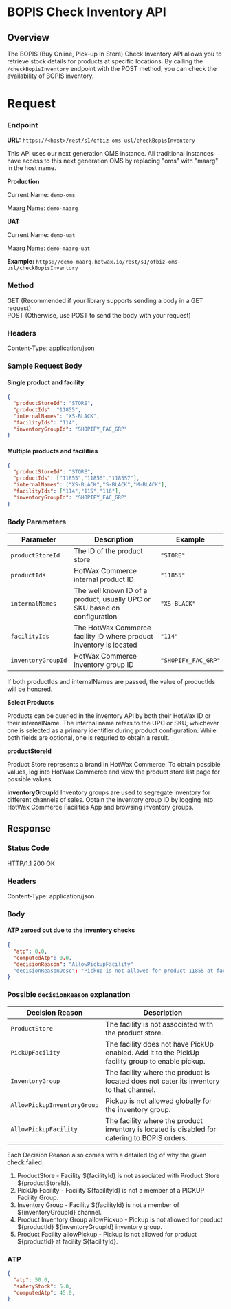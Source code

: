 # BOPIS Check Inventory API 

## Overview
The BOPIS (Buy Online, Pick-up In Store) Check Inventory API allows you to retrieve stock details for products at specific locations. By calling the `/checkBopisInventory` endpoint with the POST method, you can check the availability of BOPIS inventory.


# Request

### Endpoint

**URL:** `https://<host>/rest/s1/ofbiz-oms-usl/checkBopisInventory`  

This API uses our next generation OMS instance. All traditional instances have access to this next generation OMS by replacing "oms" with "maarg" in the host name.

**Production**

Current Name: `demo-oms`

Maarg Name: `demo-maarg`

**UAT**

Current Name: `demo-uat`

Maarg Name: `demo-maarg-uat`


**Example:** `https://demo-maarg.hotwax.io/rest/s1/ofbiz-oms-usl/checkBopisInventory` 

### Method
GET (Recommended if your library supports sending a body in a GET request)      
POST (Otherwise, use POST to send the body with your request)

### Headers

Content-Type: application/json


### Sample Request Body
  
#### Single product and facility

```json
{
  "productStoreId": "STORE",
  "productIds": "11855",
  "internalNames": "XS-BLACK",
  "facilityIds": "114",
  "inventoryGroupId": "SHOPIFY_FAC_GRP"
}
```

#### Multiple products and facilities

```json
{
  "productStoreId": "STORE",
  "productIds": ["11855","11856","118557"],
  "internalNames": ["XS-BLACK","S-BLACK","M-BLACK"],
  "facilityIds": ["114","115","116"],
  "inventoryGroupId": "SHOPIFY_FAC_GRP"
}
```

### Body Parameters

| Parameter        | Description                                             | Example             |
|------------------|---------------------------------------------------------|---------------------|
| `productStoreId` | The ID of the product store                             | `"STORE"`           |
| `productIds`      | HotWax Commerce internal product ID                     | `"11855"`           |
| `internalNames`   | The well known ID of a product, usually UPC or SKU based on configuration| `"XS-BLACK"`           |
| `facilityIds`     | The HotWax Commerce facility ID where product inventory is located | `"114"`             |
| `inventoryGroupId` | HotWax Commerce inventory group ID                     | `"SHOPIFY_FAC_GRP"` |

If both productIds and internalNames are passed, the value of productIds will be honored.

**Select Products**

Products can be queried in the inventory API by both their HotWax ID or their internalName. The internal name refers to the UPC or SKU, whichever one is selected as a primary identifier during product configuration. While both fields are optional, one is requried to obtain a result.

**productStoreId**

Product Store represents a brand in HotWax Commerce. To obtain possible values, log into HotWax Commerce and view the product store list page for possible values.

**inventoryGroupId**
Inventory groups are used to segregate inventory for different channels of sales. Obtain the inventory group ID by logging into HotWax Commerce Facilities App and browsing inventory groups.


## Response

### Status Code

HTTP/1.1 200 OK

### Headers

Content-Type: application/json


### Body

#### ATP zeroed out due to the inventory checks

```json
{
  "atp": 0.0,
  "computedAtp": 0.0,
  "decisionReason": "AllowPickupFacility"
  "decisionReasonDesc": "Pickup is not allowed for product 11855 at facility 115."
}
```

### Possible `decisionReason` explanation

| Decision Reason             | Description                                                                 |
|-----------------------------|-----------------------------------------------------------------------------|
| `ProductStore`              | The facility is not associated with the product store.                     |
| `PickUpFacility`          | The facility does not have PickUp enabled. Add it to the PickUp facility group to enable pickup.        |
| `InventoryGroup`            | The facility where the product is located does not cater its inventory to that channel. |
| `AllowPickupInventoryGroup` | Pickup is not allowed globally for the inventory group.                     |
| `AllowPickupFacility`       | The facility where the product inventory is located is disabled for catering to BOPIS orders. 

Each Decision Reason also comes with a detailed log of why the given check failed.

1. ProductStore - Facility ${facilityId} is not associated with Product Store ${productStoreId}.
2. PickUp Facility - Facility ${facilityId} is not a member of a PICKUP Facility Group.
3. Inventory Group - Facility ${facilityId} is not a member of ${inventoryGroupId} channel.
4. Product Inventory Group allowPickup - Pickup is not allowed for product ${productId} ${inventoryGroupId} inventory group.
5. Product Facility allowPickup - Pickup is not allowed for product ${productId} at facility ${facilityId}.

### ATP

```json
{
  "atp": 50.0,
  "safetyStock": 5.0,
  "computedAtp": 45.0,
}
```
